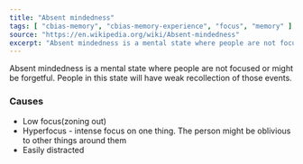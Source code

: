 ```yaml
---
title: "Absent mindedness"
tags: [ "cbias-memory", "cbias-memory-experience", "focus", "memory" ]
source: "https://en.wikipedia.org/wiki/Absent-mindedness"
excerpt: "Absent mindedness is a mental state where people are not focused or might be forgetful."
---
```


Absent mindedness is a mental state where people are not focused or might be forgetful. People in this state will have weak recollection of those events.

### Causes

- Low focus(zoning out)
- Hyperfocus - intense focus on one thing. The person might be oblivious to other things around them
- Easily distracted